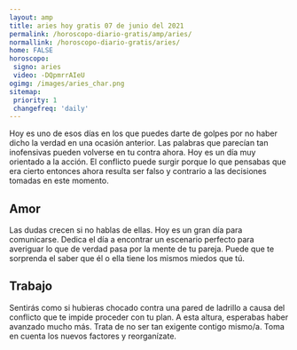 ```yaml
---
layout: amp
title: aries hoy gratis 07 de junio del 2021 
permalink: /horoscopo-diario-gratis/amp/aries/
normallink: /horoscopo-diario-gratis/aries/
home: FALSE
horoscopo:
 signo: aries
 video: -DQpmrrAIeU
ogimg: /images/aries_char.png
sitemap:
 priority: 1
 changefreq: 'daily'
---
```



Hoy es uno de esos días en los que puedes darte de golpes por no haber dicho la verdad en una ocasión anterior. Las palabras que parecían tan inofensivas pueden volverse en tu contra ahora. Hoy es un día muy orientado a la acción. El conflicto puede surgir porque lo que pensabas que era cierto entonces ahora resulta ser falso y contrario a las decisiones tomadas en este momento.

## Amor

Las dudas crecen si no hablas de ellas. Hoy es un gran día para comunicarse. Dedica el día a encontrar un escenario perfecto para averiguar lo que de verdad pasa por la mente de tu pareja. Puede que te sorprenda el saber que él o ella tiene los mismos miedos que tú.

## Trabajo

Sentirás como si hubieras chocado contra una pared de ladrillo a causa del conflicto que te impide proceder con tu plan. A esta altura, esperabas haber avanzado mucho más. Trata de no ser tan exigente contigo mismo/a. Toma en cuenta los nuevos factores y reorganízate.